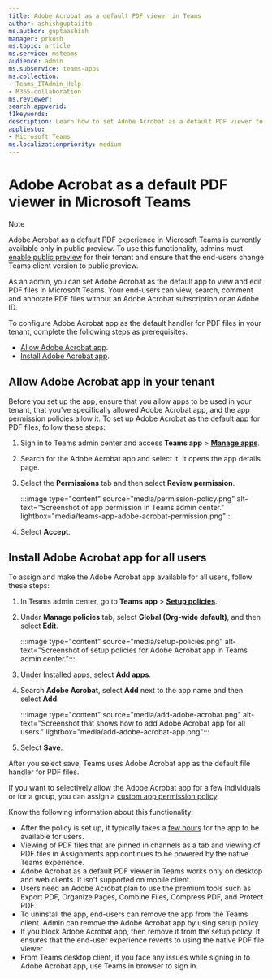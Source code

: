 ```yaml
---
title: Adobe Acrobat as a default PDF viewer in Teams
author: ashishguptaiitb
ms.author: guptaashish
manager: prkosh
ms.topic: article
ms.service: msteams
audience: admin
ms.subservice: teams-apps
ms.collection: 
- Teams_ITAdmin_Help
- M365-collaboration
ms.reviewer: 
search.appverid: 
f1keywords: 
description: Learn how to set Adobe Acrobat as a default PDF viewer to view and edit PDF files in Microsoft Teams.
appliesto: 
- Microsoft Teams
ms.localizationpriority: medium
---
```


# Adobe Acrobat as a default PDF viewer in Microsoft Teams

> [!NOTE]
> Adobe Acrobat as a default PDF experience in Microsoft Teams is currently available only in public preview. To use this functionality, admins must [enable public preview](public-preview-doc-updates.md#enable-public-preview) for their tenant and ensure that the end-users change Teams client version to public preview.

As an admin, you can set Adobe Acrobat as the default app to view and edit PDF files in Microsoft Teams. Your end-users can view, search, comment and annotate PDF files without an Adobe Acrobat subscription or an Adobe ID.

To configure Adobe Acrobat app as the default handler for PDF files in your tenant, complete the following steps as prerequisites:

* [Allow Adobe Acrobat app](#allow-adobe-acrobat-app-in-your-tenant).
* [Install Adobe Acrobat app](#install-adobe-acrobat-app-for-all-users).

## Allow Adobe Acrobat app in your tenant

Before you set up the app, ensure that you allow apps to be used in your tenant, that you've specifically allowed Adobe Acrobat app, and the app permission policies allow it. To set up Adobe Acrobat as the default app for PDF files, follow these steps:

1. Sign in to Teams admin center and access **Teams app** > **[Manage apps](https://admin.teams.microsoft.com/policies/manage-apps)**.

1. Search for the Adobe Acrobat app and select it. It opens the app details page.

1. Select the **Permissions** tab and then select **Review permission**.

   :::image type="content" source="media/permission-policy.png" alt-text="Screenshot of app permission in Teams admin center." lightbox="media/teams-app-adobe-acrobat-permission.png":::

1. Select **Accept**.

## Install Adobe Acrobat app for all users

To assign and make the Adobe Acrobat app available for all users, follow these steps:

1. In Teams admin center, go to **Teams app** > [**Setup policies**](https://admin.teams.microsoft.com/policies/app-setup).

1. Under **Manage policies** tab, select **Global (Org-wide default)**, and then select **Edit**.

   :::image type="content" source="media/setup-policies.png" alt-text="Screenshot of setup policies for Adobe Acrobat app in Teams admin center.":::

1. Under Installed apps, select **Add apps**.

1. Search **Adobe Acrobat**, select **Add** next to the app name and then select **Add**.

   :::image type="content" source="media/add-adobe-acrobat.png" alt-text="Screenshot that shows how to add Adobe Acrobat app for all users." lightbox="media/add-adobe-acrobat-app.png":::

1. Select **Save**.

After you select save, Teams uses Adobe Acrobat app as the default file handler for PDF files.

If you want to selectively allow the Adobe Acrobat app for a few individuals or for a group, you can assign a [custom app permission policy](teams-app-permission-policies.md).

Know the following information about this functionality:

* After the policy is set up, it typically takes a [few hours](teams-app-setup-policies.md) for the app to be available for users.
* Viewing of PDF files that are pinned in channels as a tab and viewing of PDF files in Assignments app continues to be powered by the native Teams experience.
* Adobe Acrobat as a default PDF viewer in Teams works only on desktop and web clients. It isn't supported on mobile client.
* Users need an Adobe Acrobat plan to use the premium tools such as Export PDF, Organize Pages, Combine Files, Compress PDF, and Protect PDF.
* To uninstall the app, end-users can remove the app from the Teams client. Admin can remove the Adobe Acrobat app by using setup policy.
* If you block Adobe Acrobat app, then remove it from the setup policy. It ensures that the end-user experience reverts to using the native PDF file viewer.
* From Teams desktop client, if you face any issues while signing in to Adobe Acrobat app, use Teams in browser to sign in.
